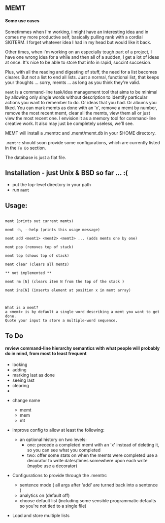 ## MEMT

#### Some use cases

Sometimmes when I'm working, i might have an interesting idea and in comes my more productive self, basically pulling rank with a cordial SIGTERM.  I forget whatever idea I had in my head but would like it back.

Other times, when i'm working on an especially tough part of a project, I have one wrong idea for a while and then all of a sudden, I get a lot of ideas at once. It's nice to be able to store that info in rapid, succint succesion.

Plus, with all the reading and digesting of stuff, the need for a list becomes clearer.  But not a list to end all lists. Just a normal, functional list, that keeps your thoughts ... sorry, memts ... as long as you think they're valid.

`memt` is a command-line task/idea management tool that aims to be minimal by allowing only single words without description to identify particular actions you want to remember to do. Or ideas that you had. Or albums you liked. You can mark memts as done with an 'x', remove a memt by number, remove the most recent memt, clear all the memts, view them all or just view the most recent one.  I envision it as a memory tool for command-line creative work.  It also may just be completely useless, we'll see.

MEMT will install a .memtrc and .memt/memt.db in your $HOME directory. 

`.memtrc` should soon provide some configurations, which are currently listed in the `To Do` section.

The database is just a flat file.

## Installation - just Unix & BSD so far ... :( 

+ put the top-level directory in your path
+ run `memt`


## Usage: 

```

memt (prints out current memts)

memt -h, --help (prints this usage message)

memt add <memt1> <memt2> <memt3> ... (adds memts one by one)

memt pop (removes top of stack)

memt top (shows top of stack)

memt clear (clears all memts)

** not implemented **

memt rm [N] (clears item N from the top of the stack )

memt ins[N] (inserts element at position x in memt array)



What is a memt?
a <memt> is by default a single word describing a memt you want to get done.
Quote your input to store a multiple-word sequence.
```


## To Do

#### review command-line hierarchy semantics with what people will probably do in mind, from most to least frequent
- looking
- adding
- marking last as done
- seeing last
- clearing
-

+ change name
  - memt
  - mem
  - mt

+ improve config to allow at least the following:
  - an optional history on two levels:
    + one: precede a completed memt with an 'x' instead of deleting it, so you can see what you completed
    + two: offer some stats on when the memts were completed use a decorator to write dates/times somewhere upon each write (maybe use a decorator)

+ Configurations to provide through the .memtrc
  - sentence mode ( all args after 'add' are turned back into a sentence )
  - analytics on (default off)
  - choose default list (including some sensible programmatic defaults so you're not tied to a single file)
  
+ Load and store multiple lists
  
